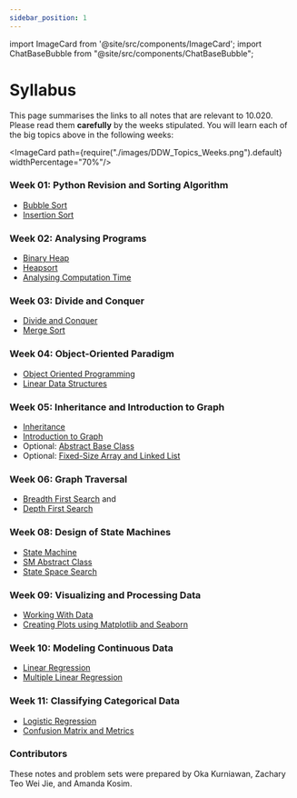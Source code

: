 ```yaml
---
sidebar_position: 1
---
```


import ImageCard from '@site/src/components/ImageCard';
import ChatBaseBubble from "@site/src/components/ChatBaseBubble";

# Syllabus

<ChatBaseBubble/>
<ImageCard path={require("./images/DDW-2023.drawio.png").default} widthPercentage="40%"/>

This page summarises the links to all notes that are relevant to 10.020. Please read them **carefully** by the weeks stipulated. You will learn each of the big topics above in the following weeks:

<ImageCard path={require("./images/DDW_Topics_Weeks.png").default} widthPercentage="70%"/>

### Week 01: Python Revision and Sorting Algorithm

- [Bubble Sort](/notes/sorting-algorithms/bubble-sort)
- [Insertion Sort](/notes/sorting-algorithms/insertion-sort)

### Week 02: Analysing Programs

- [Binary Heap](/notes/heap-complexity/binary-heap)
- [Heapsort](/notes/heap-complexity/heapsort)
- [Analysing Computation Time](/notes/heap-complexity/computation-time)

### Week 03: Divide and Conquer

- [Divide and Conquer](/notes/divide-and-conquer/divide-and-conquer)
- [Merge Sort](/notes/divide-and-conquer/merge-sort)

### Week 04: Object-Oriented Paradigm

- [Object Oriented Programming](/notes/oop/oop)
- [Linear Data Structures](/notes/oop/linear-dt)

### Week 05: Inheritance and Introduction to Graph

- [Inheritance](/notes/inheritance-graph/inheritance)
- [Introduction to Graph](/notes/inheritance-graph/basics-graph)
- Optional: [Abstract Base Class](/notes/inheritance-graph/abc)
- Optional: [Fixed-Size Array and Linked List](/notes/inheritance-graph/array-linkedlist)

### Week 06: Graph Traversal

- [Breadth First Search](/notes/graph-traversal/bfs) and 
- [Depth First Search](/notes/graph-traversal/dfs)

### Week 08: Design of State Machines

- [State Machine](/notes/sm/state-machine)
- [SM Abstract Class](/notes/sm/state-machine-abc)
- [State Space Search](/notes/sm/state-space-search)

### Week 09: Visualizing and Processing Data

- [Working With Data](/notes/data-visualization/working-with-data)
- [Creating Plots using Matplotlib and Seaborn](/notes/data-visualization/visualisation)

### Week 10: Modeling Continuous Data

- [Linear Regression](/notes/regression/linear-regresion)
- [Multiple Linear Regression](/notes/regression/multiple-linear-regression)

### Week 11: Classifying Categorical Data

- [Logistic Regression](/notes/classification/logistic-regression)
- [Confusion Matrix and Metrics](/notes/classification/metrics)


### Contributors

These notes and problem sets were prepared by Oka Kurniawan, Zachary Teo Wei Jie, and Amanda Kosim.
